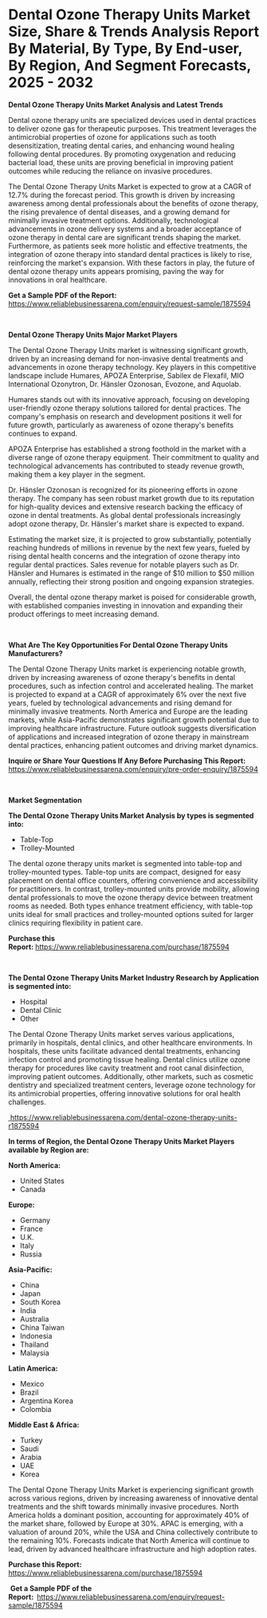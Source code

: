 <p><h1>Dental Ozone Therapy Units Market Size, Share & Trends Analysis Report By Material, By Type, By End-user, By Region, And Segment Forecasts, 2025 - 2032</h1></p><p><strong>Dental Ozone Therapy Units Market Analysis and Latest Trends</strong></p>
<p><p>Dental ozone therapy units are specialized devices used in dental practices to deliver ozone gas for therapeutic purposes. This treatment leverages the antimicrobial properties of ozone for applications such as tooth desensitization, treating dental caries, and enhancing wound healing following dental procedures. By promoting oxygenation and reducing bacterial load, these units are proving beneficial in improving patient outcomes while reducing the reliance on invasive procedures.</p><p>The Dental Ozone Therapy Units Market is expected to grow at a CAGR of 12.7% during the forecast period. This growth is driven by increasing awareness among dental professionals about the benefits of ozone therapy, the rising prevalence of dental diseases, and a growing demand for minimally invasive treatment options. Additionally, technological advancements in ozone delivery systems and a broader acceptance of ozone therapy in dental care are significant trends shaping the market. Furthermore, as patients seek more holistic and effective treatments, the integration of ozone therapy into standard dental practices is likely to rise, reinforcing the market's expansion. With these factors in play, the future of dental ozone therapy units appears promising, paving the way for innovations in oral healthcare.</p></p>
<p><strong>Get a Sample PDF of the Report:&nbsp;</strong> <a href="https://www.reliablebusinessarena.com/enquiry/request-sample/1875594?utm_campaign=2514&utm_medium=2&utm_source=Github&utm_content=ia&utm_term=14042025&utm_id=dental-ozone-therapy-units">https://www.reliablebusinessarena.com/enquiry/request-sample/1875594</a></p>
<p>&nbsp;</p>
<p><strong>Dental Ozone Therapy Units Major Market Players</strong></p>
<p><p>The Dental Ozone Therapy Units market is witnessing significant growth, driven by an increasing demand for non-invasive dental treatments and advancements in ozone therapy technology. Key players in this competitive landscape include Humares, APOZA Enterprise, Sabilex de Flexafil, MIO International Ozonytron, Dr. Hänsler Ozonosan, Evozone, and Aquolab.</p><p>Humares stands out with its innovative approach, focusing on developing user-friendly ozone therapy solutions tailored for dental practices. The company's emphasis on research and development positions it well for future growth, particularly as awareness of ozone therapy's benefits continues to expand.</p><p>APOZA Enterprise has established a strong foothold in the market with a diverse range of ozone therapy equipment. Their commitment to quality and technological advancements has contributed to steady revenue growth, making them a key player in the segment.</p><p>Dr. Hänsler Ozonosan is recognized for its pioneering efforts in ozone therapy. The company has seen robust market growth due to its reputation for high-quality devices and extensive research backing the efficacy of ozone in dental treatments. As global dental professionals increasingly adopt ozone therapy, Dr. Hänsler's market share is expected to expand.</p><p>Estimating the market size, it is projected to grow substantially, potentially reaching hundreds of millions in revenue by the next few years, fueled by rising dental health concerns and the integration of ozone therapy into regular dental practices. Sales revenue for notable players such as Dr. Hänsler and Humares is estimated in the range of $10 million to $50 million annually, reflecting their strong position and ongoing expansion strategies.</p><p>Overall, the dental ozone therapy market is poised for considerable growth, with established companies investing in innovation and expanding their product offerings to meet increasing demand.</p></p>
<p>&nbsp;</p>
<p><strong>What Are The Key Opportunities For Dental Ozone Therapy Units Manufacturers?</strong></p>
<p><p>The Dental Ozone Therapy Units market is experiencing notable growth, driven by increasing awareness of ozone therapy's benefits in dental procedures, such as infection control and accelerated healing. The market is projected to expand at a CAGR of approximately 6% over the next five years, fueled by technological advancements and rising demand for minimally invasive treatments. North America and Europe are the leading markets, while Asia-Pacific demonstrates significant growth potential due to improving healthcare infrastructure. Future outlook suggests diversification of applications and increased integration of ozone therapy in mainstream dental practices, enhancing patient outcomes and driving market dynamics.</p></p>
<p><strong>Inquire or Share Your Questions If Any Before Purchasing This Report:</strong> <a href="https://www.reliablebusinessarena.com/enquiry/pre-order-enquiry/1875594?utm_campaign=2514&utm_medium=2&utm_source=Github&utm_content=ia&utm_term=14042025&utm_id=dental-ozone-therapy-units">https://www.reliablebusinessarena.com/enquiry/pre-order-enquiry/1875594</a></p>
<p>&nbsp;</p>
<p><strong>Market Segmentation</strong></p>
<p><strong>The Dental Ozone Therapy Units Market Analysis by types is segmented into:</strong></p>
<p><ul><li>Table-Top</li><li>Trolley-Mounted</li></ul></p>
<p><p>The dental ozone therapy units market is segmented into table-top and trolley-mounted types. Table-top units are compact, designed for easy placement on dental office counters, offering convenience and accessibility for practitioners. In contrast, trolley-mounted units provide mobility, allowing dental professionals to move the ozone therapy device between treatment rooms as needed. Both types enhance treatment efficiency, with table-top units ideal for small practices and trolley-mounted options suited for larger clinics requiring flexibility in patient care.</p></p>
<p><strong>Purchase this Report:&nbsp;</strong><a href="https://www.reliablebusinessarena.com/purchase/1875594?utm_campaign=2514&utm_medium=2&utm_source=Github&utm_content=ia&utm_term=14042025&utm_id=dental-ozone-therapy-units">https://www.reliablebusinessarena.com/purchase/1875594</a></p>
<p>&nbsp;</p>
<p><strong>The Dental Ozone Therapy Units Market Industry Research by Application is segmented into:</strong></p>
<p><ul><li>Hospital</li><li>Dental Clinic</li><li>Other</li></ul></p>
<p><p>The Dental Ozone Therapy Units market serves various applications, primarily in hospitals, dental clinics, and other healthcare environments. In hospitals, these units facilitate advanced dental treatments, enhancing infection control and promoting tissue healing. Dental clinics utilize ozone therapy for procedures like cavity treatment and root canal disinfection, improving patient outcomes. Additionally, other markets, such as cosmetic dentistry and specialized treatment centers, leverage ozone technology for its antimicrobial properties, offering innovative solutions for oral health challenges.</p></p>
<p><a href="https://www.reliablebusinessarena.com/dental-ozone-therapy-units-r1875594?utm_campaign=2514&utm_medium=2&utm_source=Github&utm_content=ia&utm_term=14042025&utm_id=dental-ozone-therapy-units">&nbsp;https://www.reliablebusinessarena.com/dental-ozone-therapy-units-r1875594</a></p>
<p><strong>In terms of Region, the Dental Ozone Therapy Units Market Players available by Region are:</strong></p>
<p>
    <p> <strong> North America: </strong>
        <ul>
            <li>United States</li>
            <li>Canada</li>
        </ul>
        </p> 
    <p> <strong> Europe: </strong>
        <ul>
            <li>Germany</li>
            <li>France</li>
            <li>U.K.</li>
            <li>Italy</li>
            <li>Russia</li>
        </ul>
        </p> 
    <p> <strong> Asia-Pacific: </strong>
        <ul>
            <li>China</li>
            <li>Japan</li>
            <li>South Korea</li>
            <li>India</li>
            <li>Australia</li>
            <li>China Taiwan</li>
            <li>Indonesia</li>
            <li>Thailand</li>
            <li>Malaysia</li>
        </ul>
        </p> 
    <p> <strong> Latin America: </strong>
        <ul>
            <li>Mexico</li>
            <li>Brazil</li>
            <li>Argentina Korea</li>
            <li>Colombia</li>
        </ul>
        </p> 
    <p> <strong> Middle East & Africa: </strong>
        <ul>
            <li>Turkey</li>
            <li>Saudi</li>
            <li>Arabia</li>
            <li>UAE</li>
            <li>Korea</li>
        </ul>
    </p>
    </p>
<p><p>The Dental Ozone Therapy Units Market is experiencing significant growth across various regions, driven by increasing awareness of innovative dental treatments and the shift towards minimally invasive procedures. North America holds a dominant position, accounting for approximately 40% of the market share, followed by Europe at 30%. APAC is emerging, with a valuation of around 20%, while the USA and China collectively contribute to the remaining 10%. Forecasts indicate that North America will continue to lead, driven by advanced healthcare infrastructure and high adoption rates.</p></p>
<p><strong>Purchase this Report: </strong><a href="https://www.reliablebusinessarena.com/purchase/1875594?utm_campaign=2514&utm_medium=2&utm_source=Github&utm_content=ia&utm_term=14042025&utm_id=dental-ozone-therapy-units">https://www.reliablebusinessarena.com/purchase/1875594</a></p>
<p>&nbsp;<strong>Get a Sample PDF of the Report:&nbsp;&nbsp;</strong><a href="https://www.reliablebusinessarena.com/enquiry/request-sample/1875594?utm_campaign=2514&utm_medium=2&utm_source=Github&utm_content=ia&utm_term=14042025&utm_id=dental-ozone-therapy-units">https://www.reliablebusinessarena.com/enquiry/request-sample/1875594</a></p>
<p><strong></strong></p>
<p><p></p><p></p><p></p></p>